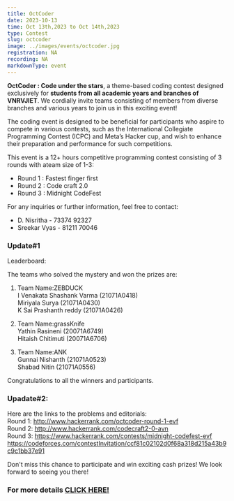```yaml
---
title: OctCoder
date: 2023-10-13
time: Oct 13th,2023 to Oct 14th,2023
type: Contest
slug: octcoder
image: ../images/events/octcoder.jpg
registration: NA
recording: NA
markdownType: event
---
```


<!-- registration expired https://docs.google.com/forms/d/e/1FAIpQLSdmXVZgPxJLpNrdtcHgr_-4Cap7hoBq-S0J3BeWmdsvY-yWPA/viewform?usp=sharing -->

**OctCoder : Code under the stars**, a theme-based coding contest designed exclusively for **students from all academic years and branches of VNRVJIET**. We cordially invite teams consisting of members from diverse branches and various years to join us in this exciting event!

The coding event is designed to be beneficial for participants who aspire to compete in various contests, such as the International Collegiate Programming Contest (ICPC) and Meta’s Hacker cup, and wish to enhance their preparation and performance for such competitions.

This event is a 12+ hours competitive programming contest consisting of 3 rounds with ateam size of 1-3:

- Round 1 : Fastest finger first
- Round 2 : Code craft 2.0
- Round 3 : Midnight CodeFest

For any inquiries or further information, feel free to contact:

- D. Nisritha - 73374 92327
- Sreekar Vyas - 81211 70046

### Update#1

Leaderboard:

The teams who solved the mystery and won the prizes are:

1. Team Name:ZEBDUCK<br/>
   I Venakata Shashank Varma (21071A0418)<br/>
   Miriyala Surya (21071A0430)<br/>
   K Sai Prashanth reddy (21071A0426)<br/>

2. Team Name:grassKnife<br/>
   Yathin Rasineni (20071A6749)<br/>
   Hitaish Chitimuti (20071A6706)<br/>

3. Team Name:ANK<br/>
   Gunnai Nishanth (21071A0523)<br/>
   Shabad Nitin (21071A0556)<br/>

Congratulations to all the winners and participants.

### Upadate#2:

Here are the links to the problems and editorials:</br>
Round 1: http://www.hackerrank.com/octcoder-round-1-evf</br>
Round 2: http://www.hackerrank.com/codecraft2-0-avn</br>
Round 3: https://www.hackerrank.com/contests/midnight-codefest-evf</br>
https://codeforces.com/contestInvitation/ccf81c02102d0f68a318d215a43b9c9c1bb37e91</br>

Don't miss this chance to participate and win exciting cash prizes! We look forward to seeing you there!

### For more details [CLICK HERE!](https://drive.google.com/file/d/1Yo233lfQGQ2C1Ar7lyftUn7gcprKo4Sa/view)

